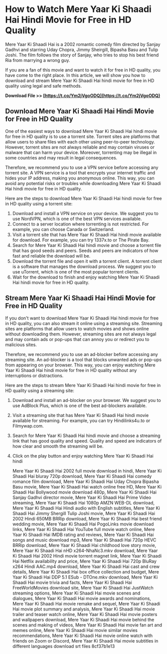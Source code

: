 
 
# How to Watch Mere Yaar Ki Shaadi Hai Hindi Movie for Free in HD Quality
 
Mere Yaar Ki Shaadi Hai is a 2002 romantic comedy film directed by Sanjay Gadhvi and starring Uday Chopra, Jimmy Sheirgill, Bipasha Basu and Tulip Joshi. The film follows the story of Sanjay, who tries to stop his best friend Ria from marrying a wrong guy.
 
If you are a fan of this movie and want to watch it for free in HD quality, you have come to the right place. In this article, we will show you how to download and stream Mere Yaar Ki Shaadi Hai hindi movie for free in HD quality using legal and safe methods.
 
**Download File >> [https://t.co/Ym2jVgoODQ](https://t.co/Ym2jVgoODQ)**


 
## Download Mere Yaar Ki Shaadi Hai Hindi Movie for Free in HD Quality
 
One of the easiest ways to download Mere Yaar Ki Shaadi Hai hindi movie for free in HD quality is to use a torrent site. Torrent sites are platforms that allow users to share files with each other using peer-to-peer technology. However, torrent sites are not always reliable and may contain viruses or malware that can harm your device. Moreover, torrenting may be illegal in some countries and may result in legal consequences.
 
Therefore, we recommend you to use a VPN service before accessing any torrent site. A VPN service is a tool that encrypts your internet traffic and hides your IP address, making you anonymous online. This way, you can avoid any potential risks or troubles while downloading Mere Yaar Ki Shaadi Hai hindi movie for free in HD quality.
 
Here are the steps to download Mere Yaar Ki Shaadi Hai hindi movie for free in HD quality using a torrent site:
 
1. Download and install a VPN service on your device. We suggest you to use NordVPN, which is one of the best VPN services available.
2. Connect to a server location where torrenting is not restricted. For example, you can choose Canada or Switzerland.
3. Visit a torrent site that has Mere Yaar Ki Shaadi Hai hindi movie available for download. For example, you can try 1337x.to or The Pirate Bay.
4. Search for Mere Yaar Ki Shaadi Hai hindi movie and choose a torrent file that has good seeds and peers. Seeds and peers are indicators of how fast and reliable the download will be.
5. Download the torrent file and open it with a torrent client. A torrent client is a software that manages the download process. We suggest you to use uTorrent, which is one of the most popular torrent clients.
6. Wait for the download to finish and enjoy watching Mere Yaar Ki Shaadi Hai hindi movie for free in HD quality.

## Stream Mere Yaar Ki Shaadi Hai Hindi Movie for Free in HD Quality
 
If you don't want to download Mere Yaar Ki Shaadi Hai hindi movie for free in HD quality, you can also stream it online using a streaming site. Streaming sites are platforms that allow users to watch movies and shows online without downloading them. However, streaming sites are not always legal and may contain ads or pop-ups that can annoy you or redirect you to malicious sites.
 
Therefore, we recommend you to use an ad-blocker before accessing any streaming site. An ad-blocker is a tool that blocks unwanted ads or pop-ups from appearing on your browser. This way, you can enjoy watching Mere Yaar Ki Shaadi Hai hindi movie for free in HD quality without any interruptions or distractions.
 
Here are the steps to stream Mere Yaar Ki Shaadi Hai hindi movie for free in HD quality using a streaming site:

1. Download and install an ad-blocker on your browser. We suggest you to use AdBlock Plus, which is one of the best ad-blockers available.
2. Visit a streaming site that has Mere Yaar Ki Shaadi Hai hindi movie available for streaming. For example, you can try Hindilinks4u.to or Filmywap.com.
3. Search for Mere Yaar Ki Shaadi Hai hindi movie and choose a streaming link that has good quality and speed. Quality and speed are indicators of how clear and smooth the streaming will be.
4. Click on the play button and enjoy watching Mere Yaar Ki Shaadi Hai hindi

    Mere Yaar Ki Shaadi Hai 2002 full movie download in hindi,  Mere Yaar Ki Shaadi Hai bluray 720p download,  Mere Yaar Ki Shaadi Hai comedy romance film download,  Mere Yaar Ki Shaadi Hai Uday Chopra Bipasha Basu movie,  Mere Yaar Ki Shaadi Hai watch online free HD,  Mere Yaar Ki Shaadi Hai Bollywood movie download 480p,  Mere Yaar Ki Shaadi Hai Sanjay Gadhvi director movie,  Mere Yaar Ki Shaadi Hai Prime Video streaming,  Mere Yaar Ki Shaadi Hai 1080p AMZN WEB-DL download,  Mere Yaar Ki Shaadi Hai Hindi audio with English subtitles,  Mere Yaar Ki Shaadi Hai Jimmy Shergill Tulip Joshi movie,  Mere Yaar Ki Shaadi Hai 2002 Hindi 650MB BRRip download,  Mere Yaar Ki Shaadi Hai best friend wedding movie,  Mere Yaar Ki Shaadi Hai PogoLinks movie download links,  Mere Yaar Ki Shaadi Hai YouTube full movie watch online,  Mere Yaar Ki Shaadi Hai IMDB rating and reviews,  Mere Yaar Ki Shaadi Hai songs and music download mp3,  Mere Yaar Ki Shaadi Hai 720p HEVC BRRip download,  Mere Yaar Ki Shaadi Hai childhood love story movie,  Mere Yaar Ki Shaadi Hai nHD x264-NhaNc3.mkv download,  Mere Yaar Ki Shaadi Hai 2002 Hindi movie torrent magnet link,  Mere Yaar Ki Shaadi Hai Netflix availability and price,  Mere Yaar Ki Shaadi Hai 720p BluRay x264 Hindi AAC.mp4 download,  Mere Yaar Ki Shaadi Hai cast and crew details,  Mere Yaar Ki Shaadi Hai box office collection and budget,  Mere Yaar Ki Shaadi Hai DDP 5.1 ESub - DTOne.mkv download,  Mere Yaar Ki Shaadi Hai movie trivia and facts,  Mere Yaar Ki Shaadi Hai FreeWorldMovies download site,  Mere Yaar Ki Shaadi Hai JustWatch streaming options,  Mere Yaar Ki Shaadi Hai movie scenes and dialogues,  Mere Yaar Ki Shaadi Hai movie awards and nominations,  Mere Yaar Ki Shaadi Hai movie remake and sequel,  Mere Yaar Ki Shaadi Hai movie plot summary and analysis,  Mere Yaar Ki Shaadi Hai movie trailer and teaser watch online,  Mere Yaar Ki Shaadi Hai movie posters and wallpapers download,  Mere Yaar Ki Shaadi Hai movie behind the scenes and making of videos,  Mere Yaar Ki Shaadi Hai movie fan art and memes online,  Mere Yaar Ki Shaadi Hai movie similar movies recommendations,  Mere Yaar Ki Shaadi Hai movie online watch with friends on Zoom or Discord,  Mere Yaar Ki Shaadi Hai movie subtitles in different languages download srt files
 8cf37b1e13


